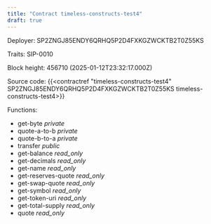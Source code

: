 ```yaml
---
title: "Contract timeless-constructs-test4"
draft: true
---
```

Deployer: SP2ZNGJ85ENDY6QRHQ5P2D4FXKGZWCKTB2T0Z55KS

Traits:
 SIP-0010



Block height: 456710 (2025-01-12T23:32:17.000Z)

Source code: {{<contractref "timeless-constructs-test4" SP2ZNGJ85ENDY6QRHQ5P2D4FXKGZWCKTB2T0Z55KS timeless-constructs-test4>}}

Functions:

* get-byte _private_
* quote-a-to-b _private_
* quote-b-to-a _private_
* transfer _public_
* get-balance _read_only_
* get-decimals _read_only_
* get-name _read_only_
* get-reserves-quote _read_only_
* get-swap-quote _read_only_
* get-symbol _read_only_
* get-token-uri _read_only_
* get-total-supply _read_only_
* quote _read_only_

